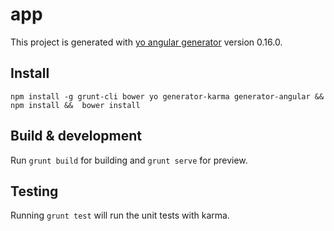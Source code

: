 # app

This project is generated with [yo angular generator](https://github.com/yeoman/generator-angular)
version 0.16.0.

## Install
`
npm install -g grunt-cli bower yo generator-karma generator-angular && 
npm install && 
bower install
`


## Build & development

Run `grunt build` for building and `grunt serve` for preview.

## Testing

Running `grunt test` will run the unit tests with karma.
